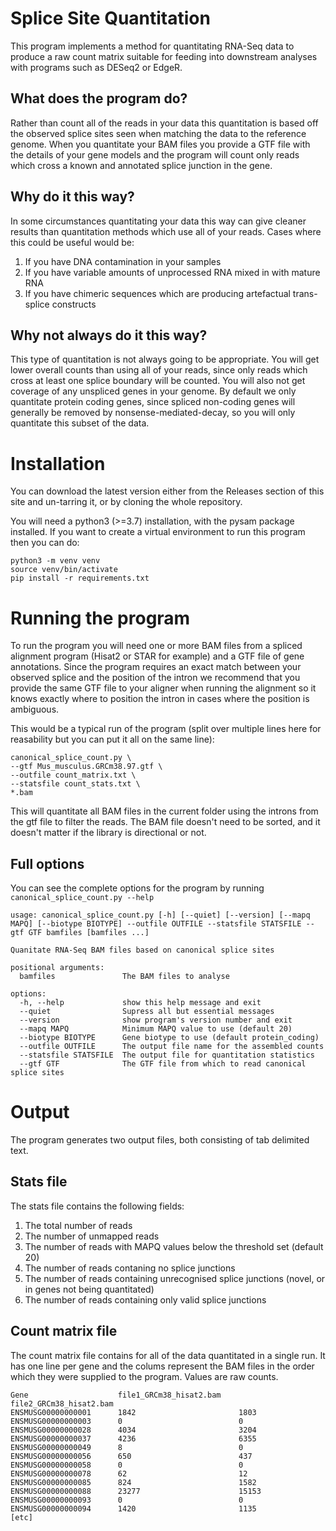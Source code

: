 Splice Site Quantitation
========================

This program implements a method for quantitating RNA-Seq data to produce a raw count matrix suitable for feeding into downstream analyses with programs such as DESeq2 or EdgeR.

What does the program do?
-------------------------

Rather than count all of the reads in your data this quantitation is based off the observed splice sites seen when matching the data to the reference genome.  When you quantitate your BAM files you provide a GTF file with the details of your gene models and the program will count
only reads which cross a known and annotated splice junction in the gene.


Why do it this way?
-------------------

In some circumstances quantitating your data this way can give cleaner results than quantitation methods which use all of your reads.  Cases where this could be useful would be:

1. If you have DNA contamination in your samples
2. If you have variable amounts of unprocessed RNA mixed in with mature RNA
3. If you have chimeric sequences which are producing artefactual trans-splice constructs


Why not always do it this way?
------------------------------

This type of quantitation is not always going to be appropriate.  You will get lower overall counts than using all of your reads, since only reads which cross at least one splice boundary will be counted.  You will also not get coverage of any unspliced genes in your genome.  By default we only
quantitate protein coding genes, since spliced non-coding genes will generally be removed by nonsense-mediated-decay, so you will only quantitate this subset of the data.


Installation
============

You can download the latest version either from the Releases section of this site and un-tarring it, or by cloning the whole repository.

You will need a python3 (>=3.7) installation, with the pysam package installed.  If you want to create a virtual environment to run this program then you can do:

```
python3 -m venv venv
source venv/bin/activate
pip install -r requirements.txt
```

Running the program
===================

To run the program you will need one or more BAM files from a spliced alignment program (Hisat2 or STAR for example) and a GTF file of gene annotations.  Since the program requires an exact match between your observed splice and the position of the intron we recommend that you provide the same GTF file to your aligner when running the alignment so it knows exactly where to position the intron in cases where the position is ambiguous.


This would be a typical run of the program (split over multiple lines here for reasability but you can put it all on the same line):

```
canonical_splice_count.py \
--gtf Mus_musculus.GRCm38.97.gtf \
--outfile count_matrix.txt \
--statsfile count_stats.txt \
*.bam
```

This will quantitate all BAM files in the current folder using the introns from the gtf file to filter the reads.  The BAM file doesn't need to be sorted, and it doesn't matter if the library is directional or not.

Full options
------------

You can see the complete options for the program by running ```canonical_splice_count.py --help```


```
usage: canonical_splice_count.py [-h] [--quiet] [--version] [--mapq MAPQ] [--biotype BIOTYPE] --outfile OUTFILE --statsfile STATSFILE --gtf GTF bamfiles [bamfiles ...]

Quanitate RNA-Seq BAM files based on canonical splice sites

positional arguments:
  bamfiles               The BAM files to analyse

options:
  -h, --help             show this help message and exit
  --quiet                Supress all but essential messages
  --version              show program's version number and exit
  --mapq MAPQ            Minimum MAPQ value to use (default 20)
  --biotype BIOTYPE      Gene biotype to use (default protein_coding)
  --outfile OUTFILE      The output file name for the assembled counts
  --statsfile STATSFILE  The output file for quantitation statistics
  --gtf GTF              The GTF file from which to read canonical splice sites
```

Output
======

The program generates two output files, both consisting of tab delimited text.

Stats file
----------

The stats file contains the following fields:

1. The total number of reads
2. The number of unmapped reads
3. The number of reads with MAPQ values below the threshold set (default 20)
4. The number of reads contaning no splice junctions
5. The number of reads containing unrecognised splice junctions (novel, or in genes not being quantitated)
6. The number of reads containing only valid splice junctions


Count matrix file
-----------------

The count matrix file contains for all of the data quantitated in a single run.  It has one line per gene and the colums represent the BAM files in the order which they were supplied to the program.  Values are raw counts.

```
Gene                    file1_GRCm38_hisat2.bam    file2_GRCm38_hisat2.bam
ENSMUSG00000000001      1842                       1803
ENSMUSG00000000003      0                          0
ENSMUSG00000000028      4034                       3204
ENSMUSG00000000037      4236                       6355
ENSMUSG00000000049      8                          0
ENSMUSG00000000056      650                        437
ENSMUSG00000000058      0                          0
ENSMUSG00000000078      62                         12
ENSMUSG00000000085      824                        1582
ENSMUSG00000000088      23277                      15153
ENSMUSG00000000093      0                          0
ENSMUSG00000000094      1420                       1135
[etc]
```














